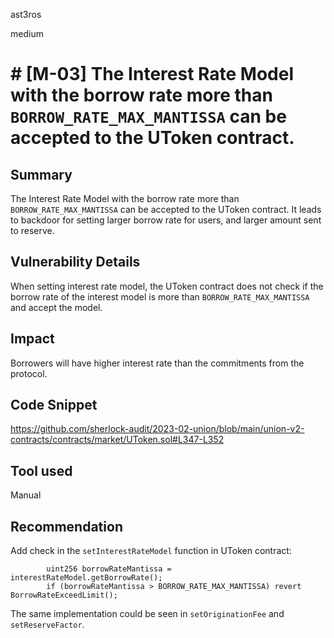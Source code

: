 ast3ros

medium

# # [M-03] The Interest Rate Model with the borrow rate more than `BORROW_RATE_MAX_MANTISSA` can be accepted to the UToken contract.

## Summary

The Interest Rate Model with the borrow rate more than `BORROW_RATE_MAX_MANTISSA` can be accepted to the UToken contract. It leads to backdoor for setting larger borrow rate for users, and larger amount sent to reserve.

## Vulnerability Details

When setting interest rate model, the UToken contract does not check if the borrow rate of the interest model is more than `BORROW_RATE_MAX_MANTISSA` and accept the model.

## Impact

Borrowers will have higher interest rate than the commitments from the protocol.

## Code Snippet

https://github.com/sherlock-audit/2023-02-union/blob/main/union-v2-contracts/contracts/market/UToken.sol#L347-L352

## Tool used

Manual

## Recommendation

Add check in the `setInterestRateModel` function in UToken contract:

            uint256 borrowRateMantissa = interestRateModel.getBorrowRate();
            if (borrowRateMantissa > BORROW_RATE_MAX_MANTISSA) revert BorrowRateExceedLimit();
        
The same implementation could be seen in `setOriginationFee` and `setReserveFactor`.